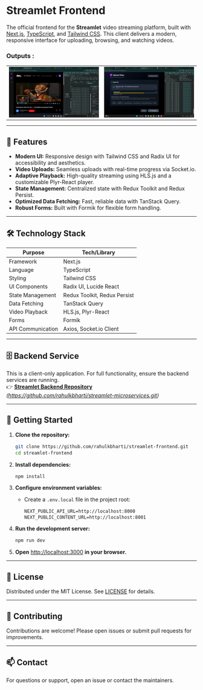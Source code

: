 # Streamlet Frontend

The official frontend for the **Streamlet** video streaming platform, built with [Next.js](https://nextjs.org/), [TypeScript](https://www.typescriptlang.org/), and [Tailwind CSS](https://tailwindcss.com/). This client delivers a modern, responsive interface for uploading, browsing, and watching videos.

### Outputs :

<table>
   <tr>
      <td>
         <img src="./output/watch.png" alt="Streamlet Frontend Screenshot" width="100%" />
      </td>
      <td>
         <img src="./output/upload.png" alt="Streamlet Frontend Screenshot" width="100%" />
      </td>
   </tr>
</table>

---

## 🚀 Features

- **Modern UI:** Responsive design with Tailwind CSS and Radix UI for accessibility and aesthetics.
- **Video Uploads:** Seamless uploads with real-time progress via Socket.io.
- **Adaptive Playback:** High-quality streaming using HLS.js and a customizable Plyr-React player.
- **State Management:** Centralized state with Redux Toolkit and Redux Persist.
- **Optimized Data Fetching:** Fast, reliable data with TanStack Query.
- **Robust Forms:** Built with Formik for flexible form handling.

---

## 🛠️ Technology Stack

| Purpose           | Tech/Library                 |
| ----------------- | ---------------------------- |
| Framework         | Next.js                      |
| Language          | TypeScript                   |
| Styling           | Tailwind CSS                 |
| UI Components     | Radix UI, Lucide React       |
| State Management  | Redux Toolkit, Redux Persist |
| Data Fetching     | TanStack Query               |
| Video Playback    | HLS.js, Plyr-React           |
| Forms             | Formik                       |
| API Communication | Axios, Socket.io Client      |

---

## 🗄️ Backend Service

This is a client-only application. For full functionality, ensure the backend services are running.  
👉 **[Streamlet Backend Repository](https://github.com/rahulkbharti)** _(https://github.com/rahulkbharti/streamlet-microservices.git)_

---

## 🏁 Getting Started

1. **Clone the repository:**

   ```bash
   git clone https://github.com/rahulkbharti/streamlet-frontend.git
   cd streamlet-frontend
   ```

2. **Install dependencies:**

   ```bash
   npm install
   ```

3. **Configure environment variables:**

   - Create a `.env.local` file in the project root:
     ```
     NEXT_PUBLIC_API_URL=http://localhost:8000
     NEXT_PUBLIC_CONTENT_URL=http://localhost:8001
     ```

4. **Run the development server:**

   ```bash
   npm run dev
   ```

5. **Open** [http://localhost:3000](http://localhost:3000) **in your browser.**

---

## 📄 License

Distributed under the MIT License. See [LICENSE](./LICENSE) for details.

---

## 🤝 Contributing

Contributions are welcome! Please open issues or submit pull requests for improvements.

---

## 📫 Contact

For questions or support, open an issue or contact the maintainers.
